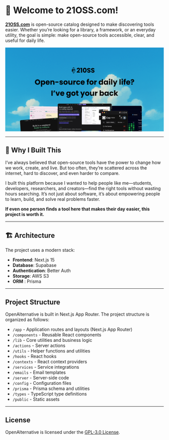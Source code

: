 
# 🚀 Welcome to 21OSS.com!

**[21OSS.com](https://21oss.com)** is open-source catalog designed to make discovering tools easier.  Whether you’re looking for a library, a framework, or an everyday utility, the goal is simple: make open-source tools accessible, clear, and useful for daily life.
 
![Preview](./public/og.png)

---

## 🌟 Why I Built This

I’ve always believed that open-source tools have the power to change how we work, create, and live. But too often, they’re scattered across the internet, hard to discover, and even harder to compare.

I built this platform because I wanted to help people like me—students, developers, researchers, and creators—find the right tools without wasting hours searching. It’s not just about software, it’s about empowering people to learn, build, and solve real problems faster.

**If even one person finds a tool here that makes their day easier, this project is worth it.**

---

## 🏗 Architecture

The project uses a modern stack:

- **Frontend**: Next.js 15
- **Database**: Supabase 
- **Authentication**: Better Auth
- **Storage**: AWS S3
- **ORM** : Prisma

--- 

## Project Structure

OpenAlternative is built in Next.js App Router. The project structure is organized as follows:

- `/app` - Application routes and layouts (Next.js App Router)
- `/components` - Reusable React components
- `/lib` - Core utilities and business logic
- `/actions` - Server actions
- `/utils` - Helper functions and utilities
- `/hooks` - React hooks
- `/contexts` - React context providers
- `/services` - Service integrations
- `/emails` - Email templates
- `/server` - Server-side code
- `/config` - Configuration files
- `/prisma` - Prisma schema and utilities
- `/types` - TypeScript type definitions
- `/public` - Static assets

--- 

## License

OpenAlternative is licensed under the [GPL-3.0 License](LICENSE).
